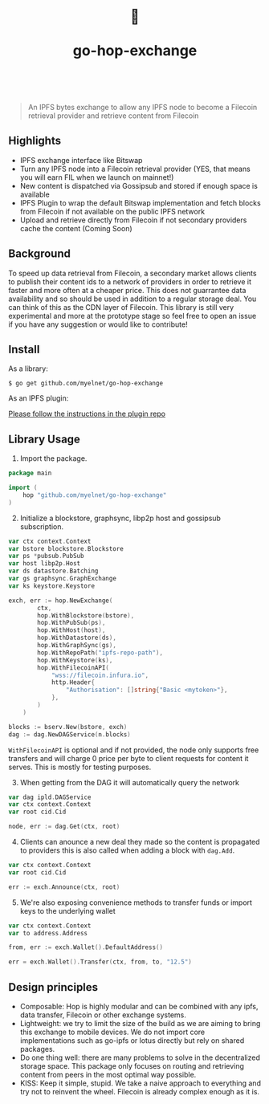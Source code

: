 <h1 align="center"> 
	<br>
	  	🐸
	<br>
	<br>
	go-hop-exchange
	<br>
	<br>
	<br>
</h1>

> An IPFS bytes exchange to allow any IPFS node to become a Filecoin retrieval provider
> and retrieve content from Filecoin

## Highlights

- IPFS exchange interface like Bitswap
- Turn any IPFS node into a Filecoin retrieval provider (YES, that means you will earn FIL when we launch on mainnet!)
- New content is dispatched via Gossipsub and stored if enough space is available
- IPFS Plugin to wrap the default Bitswap implementation and fetch blocks from Filecoin if not available on the public IPFS network
- Upload and retrieve directly from Filecoin if not secondary providers cache the content (Coming Soon)

## Background

To speed up data retrieval from Filecoin, a secondary market allows clients to publish their content ids to a network of providers
in order to retrieve it faster and more often at a cheaper price. This does not guarrantee data availability and so should be used
in addition to a regular storage deal. You can think of this as the CDN layer of Filecoin. This library is still very experimental 
and more at the prototype stage so feel free to open an issue if you have any suggestion or would like to contribute!

## Install

As a library:

```
$ go get github.com/myelnet/go-hop-exchange
```

As an IPFS plugin:

[Please follow the instructions in the plugin repo](https://github.com/myelnet/go-ipfs-hop-plugin)

## Library Usage

1. Import the package.

```go
package main

import (
	hop "github.com/myelnet/go-hop-exchange"
)

```

2. Initialize a blockstore, graphsync, libp2p host and gossipsub subscription.

```go
var ctx context.Context
var bstore blockstore.Blockstore
var ps *pubsub.PubSub
var host libp2p.Host
var ds datastore.Batching
var gs graphsync.GraphExchange
var ks keystore.Keystore

exch, err := hop.NewExchange(
		ctx,
		hop.WithBlockstore(bstore),
		hop.WithPubSub(ps),
		hop.WithHost(host),
		hop.WithDatastore(ds),
		hop.WithGraphSync(gs),
		hop.WithRepoPath("ipfs-repo-path"),
		hop.WithKeystore(ks),
		hop.WithFilecoinAPI(
			"wss://filecoin.infura.io",
			http.Header{
				"Authorisation": []string{"Basic <mytoken>"},
			},
		)
	)

blocks := bserv.New(bstore, exch)
dag := dag.NewDAGService(n.blocks)

```
`WithFilecoinAPI` is optional and if not provided, the node only supports free transfers
and will charge 0 price per byte to client requests for content it serves. This is mostly
for testing purposes.

3. When getting from the DAG it will automatically query the network

```go
var dag ipld.DAGService
var ctx context.Context
var root cid.Cid

node, err := dag.Get(ctx, root)
```

4. Clients can anounce a new deal they made so the content is propagated to providers
this is also called when adding a block with `dag.Add`.

```go
var ctx context.Context
var root cid.Cid

err := exch.Announce(ctx, root)
```

5. We're also exposing convenience methods to transfer funds or import keys to the underlying wallet

```go
var ctx context.Context
var to address.Address

from, err := exch.Wallet().DefaultAddress() 

err = exch.Wallet().Transfer(ctx, from, to, "12.5")
```

## Design principles

- Composable: Hop is highly modular and can be combined with any ipfs, data transfer, Filecoin or other exchange systems.
- Lightweight: we try to limit the size of the build as we are aiming to bring this exchange to mobile devices. We do not import core implementations such as go-ipfs or lotus directly but rely on shared packages.
- Do one thing well: there are many problems to solve in the decentralized storage space. This package only focuses on
  routing and retrieving content from peers in the most optimal way possible.
- KISS: Keep it simple, stupid. We take a naive approach to everything and try not to reinvent the wheel. Filecoin is already complex enough as it is.
